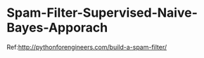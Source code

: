 # Spam-Filter-Supervised-Naive-Bayes-Apporach
Ref:http://pythonforengineers.com/build-a-spam-filter/
